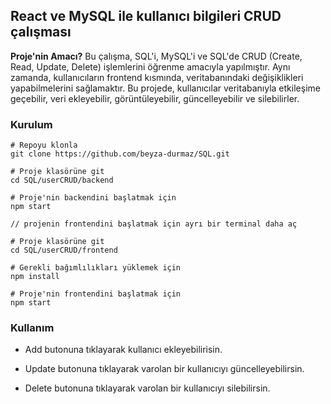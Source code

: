 ## React ve MySQL ile kullanıcı bilgileri CRUD çalışması

**Proje'nin Amacı?** 
Bu çalışma, SQL'i, MySQL'i ve SQL'de CRUD (Create, Read, Update, Delete) işlemlerini öğrenme amacıyla yapılmıştır. Aynı zamanda, kullanıcıların frontend kısmında, veritabanındaki değişiklikleri yapabilmelerini sağlamaktır. Bu projede, kullanıcılar veritabanıyla etkileşime geçebilir, veri ekleyebilir, görüntüleyebilir, güncelleyebilir ve silebilirler.

### Kurulum
```
# Repoyu klonla
git clone https://github.com/beyza-durmaz/SQL.git

# Proje klasörüne git
cd SQL/userCRUD/backend

# Proje'nin backendini başlatmak için
npm start

// projenin frontendini başlatmak için ayrı bir terminal daha aç

# Proje klasörüne git
cd SQL/userCRUD/frontend

# Gerekli bağımlılıkları yüklemek için
npm install

# Proje'nin frontendini başlatmak için
npm start
```

### Kullanım

* Add butonuna tıklayarak kullanıcı ekleyebilirisin.

* Update butonuna tıklayarak varolan bir kullanıcıyı güncelleyebilirsin.

* Delete butonuna tıklayarak varolan bir kullanıcıyı silebilirsin.
